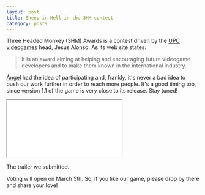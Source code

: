 ```yaml
---
layout: post
title: Sheep in Hell in the 3HM contest
category: posts
---
```


Three Headed Monkey (3HM) Awards is a contest driven by the [UPC videogames](http://upcvideogames.com) head, Jesús Alonso. As its web site states:

> It is an award aiming at helping and encouraging future videogame developers and to make them known in the international industry.

[Ángel](http://rtypex.com) had the idea of participating and, frankly, it's never a bad idea to push our work further in order to reach more people. It's a good timing too, since version 1.1 of the game is very close to its release. Stay tuned!

<iframe id="video" src="//www.youtube-nocookie.com/embed/kSNr3nP3Iy8?rel=0" allowfullscreen></iframe>

The trailer we submitted.

Voting will open on March 5th. So, if you like our game, please drop by there and share your love!

